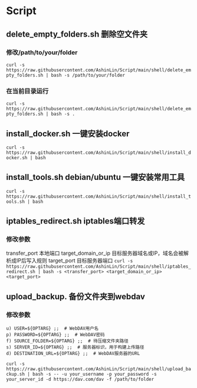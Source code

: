 # Script

## delete_empty_folders.sh 删除空文件夹 
### 修改/path/to/your/folder
``
curl -s https://raw.githubusercontent.com/AshinLin/Script/main/shell/delete_empty_folders.sh | bash -s /path/to/your/folder
``
### 在当前目录运行
``
curl -s https://raw.githubusercontent.com/AshinLin/Script/main/shell/delete_empty_folders.sh | bash -s .
``

## install_docker.sh 一键安装docker
``
curl -s https://raw.githubusercontent.com/AshinLin/Script/main/shell/install_docker.sh | bash
``

## install_tools.sh debian/ubuntu 一键安装常用工具
``
curl -s https://raw.githubusercontent.com/AshinLin/Script/main/shell/install_tools.sh | bash
``

## iptables_redirect.sh iptables端口转发 
### 修改参数
transfer_port 本地端口
target_domain_or_ip 目标服务器域名或IP，域名会被解析成IP后写入规则
target_port 目标服务器端口
``
curl -s https://raw.githubusercontent.com/AshinLin/Script/main/shell/iptables_redirect.sh | bash -s <transfer_port> <target_domain_or_ip> <target_port>
``

## upload_backup. 备份文件夹到webdav
### 修改参数
    u) USER=${OPTARG} ;;  # WebDAV用户名
    p) PASSWORD=${OPTARG} ;;  # WebDAV密码
    f) SOURCE_FOLDER=${OPTARG} ;;  # 待压缩文件夹路径
    s) SERVER_ID=${OPTARG} ;;  # 服务器标识，用于构建上传路径
    d) DESTINATION_URL=${OPTARG} ;;  # WebDAV服务器的URL
``
curl -s https://raw.githubusercontent.com/AshinLin/Script/main/shell/upload_backup.sh | bash -s -- -u your_username -p your_password -s your_server_id -d https://dav.com/dav -f /path/to/folder
``

